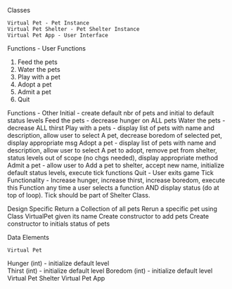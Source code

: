 Classes
	
	Virtual Pet - Pet Instance
	Virtual Pet Shelter - Pet Shelter Instance
	Virtual Pet App - User Interface

Functions - User Functions

1. Feed the pets
2. Water the pets
3. Play with a pet
4. Adopt a pet
5. Admit a pet
6. Quit


Functions - Other 
	Initial - create default nbr of pets and initial 
		to default status levels 
	Feed the pets - decrease hunger on ALL pets
	Water the pets - decrease ALL thirst
	Play with a pets - display list of pets with name 
		and description, allow user to select A pet, decrease 
		boredom of selected pet, display appropriate msg
	Adopt a pet  - display list of pets with name and 
		description, allow user to select A pet	to adopt, 
		remove pet from shelter, status levels out of scope 
		(no chgs needed), display appropriate method  
	Admit a pet  - allow user to  Add a pet to shelter, 
		accept new name,  initialize default status levels, 
		execute tick functions
	Quit - User exits game
	Tick Functionality - Increase hunger, increase thirst, 
		increase boredom, execute this Function any time a 
		user selects a function AND display status (do at top of 
		loop). Tick should be part of Shelter Class. 

Design Specific
	Return a Collection of all pets
	Rerun a specific pet using Class VirtualPet given its name
	Create constructor to add pets
	Create constructor to initials status of pets
	

Data Elements 

	Virtual Pet 
Hunger (int) - initialize default level 	
Thirst (int) - initialize default level 
Boredom (int)  - initialize default level 
Virtual Pet Shelter 
	Virtual Pet App 


